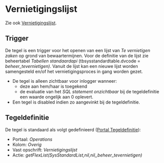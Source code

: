 # Vernietigingslijst

Zie ook [Vernietigingslijst](/docs/probleemoplossing/programmablokken/vernietigingslijst.md).

## Trigger

De tegel is een trigger voor het openen van een lijst van _Te vernietigen zaken_ op grond van bewaartermijnen. Voor de definitie van de lijst zie beheertabel _Tabellen standaardapi_ (tbsysstandardtable.dvcode = _beheer_tevernietigen)_. Vanuit de lijst kan een nieuwe lijst worden samengesteld en/of het vernietigingsproces in gang worden gezet.

- De tegel is alleen zichtbaar voor inlogger wanneer:
  - deze aan hem/haar is toegekend
  - de evaluatie van het _SQL statement onzichtbaar_ bij de tegeldefinitie een waarde ongelijk aan 0 oplevert.
- Een tegel is disabled indien zo aangevinkt bij de tegeldefinitie.

## Tegeldefinitie

De tegel is standaard als volgt gedefinieerd ([Portal Tegeldefinitie](/docs/instellen_inrichten/portaldefinitie/portal_tegel.md)):

- Portaal: _Operations_
- Kolom: _Overig_
- Vast opschrift: _Vernietigingslijst_
- Actie: _getFlexList(SysStandardList,nil,nil,,beheer_tevernietigen)_
